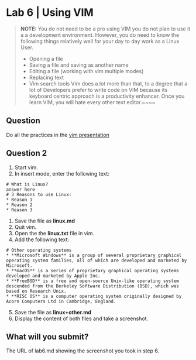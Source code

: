 # Lab 6 | Using VIM

> **NOTE:** You do not need to be a pro using VIM you do not plan to use it a a development environment. However, you do need 
> to know the following things relatively well for your day to day work as a Linux User.
> * Opening a file
> * Saving a file and saving as another name
> * Editing a file (working with vim multiple modes)
> * Replacing text
> * Vim search tools
> Vim does a lot more than that, to a degree that a lot of Developers prefer to write code on VIM because its keyboard centric approach is a productivity enhancer. Once you learn VIM, you will hate every other text editor.~~~~


## Question 
Do all the practices in the [vim presentation](https://rapurl.live/w4n)

## Question 2
1. Start vim.
2. In insert mode, enter the following text:
```
# What is Linux?
answer here
# 3 Reasons to use Linux:
* Reason 1
* Reason 2
* Reason 3
```
1. Save the file as **linux.md**
2. Quit vim.
3. Open the the **linux.txt** file in vim.
4. Add the following text:
```
# Other operating systems
* **Microsoft Windows** is a group of several proprietary graphical operating system families, all of which are developed and marketed by Microsoft. 
* **macOS** is a series of proprietary graphical operating systems developed and marketed by Apple Inc. 
* **FreeBSD** is a free and open-source Unix-like operating system descended from the Berkeley Software Distribution (BSD), which was based on Research Unix.
* **RISC OS** is a computer operating system originally designed by Acorn Computers Ltd in Cambridge, England. 
```
5. Save the file as **linux+other.md**
6. Display the content of both files and take a screenshot.

## What will you submit?
The URL of lab6.md showing the screenshot you took in step 6.

